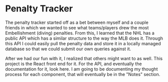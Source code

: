 # Penalty Tracker

The penalty tracker started off as a bet between myself and a couple friends in which we wanted to see what teams/players drew the most Embellishment (diving) penalties. From this, I learned that the NHL has a public API which has a similar structure to the way the MLB does it. Through this API I could easily pull the penalty data and store it in a locally managed database so that we could submit our own queries against it.

After we had our fun with it, I realized that others might want to as well. This project is the React front end for it. For the API, and eventually the documentation for it, look here. I am going to be documenting my thought process for each component, that will eventually be in the "Notes" section.